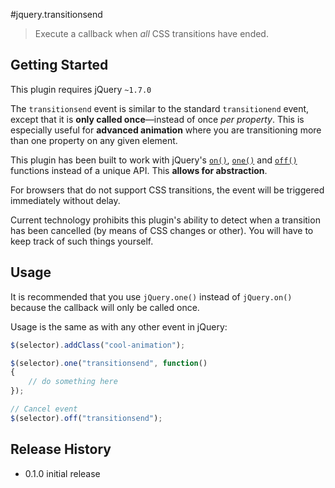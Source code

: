 #jquery.transitionsend

> Execute a callback when *all* CSS transitions have ended.

## Getting Started

This plugin requires jQuery `~1.7.0`

The `transitionsend` event is similar to the standard `transitionend` event, except that it is **only called once**—instead of once *per property*. This is especially useful for **advanced animation** where you are transitioning more than one property on any given element.

This plugin has been built to work with jQuery's [`on()`](http://api.jquery.com/on/), [`one()`](http://api.jquery.com/one/) and [`off()`](http://api.jquery.com/off/) functions instead of
a unique API. This **allows for abstraction**.

For browsers that do not support CSS transitions, the event will be triggered immediately without delay.

Current technology prohibits this plugin's ability to detect when a transition has been cancelled (by means of CSS changes or other). You will have to keep track of such things yourself.

## Usage
It is recommended that you use `jQuery.one()` instead of `jQuery.on()` because the callback will only be
called once.

Usage is the same as with any other event in jQuery:
```js
$(selector).addClass("cool-animation");

$(selector).one("transitionsend", function()
{
	// do something here
});

// Cancel event
$(selector).off("transitionsend");
```

## Release History
* 0.1.0 initial release
